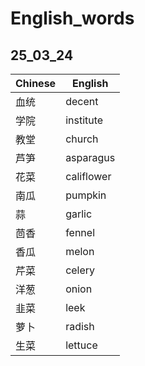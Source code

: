 # English_words


## 25_03_24
| Chinese | English    |
| ------- | ---------- |
| 血统    | decent     |
| 学院    | institute  |
| 教堂    | church     |
| 芦笋    | asparagus  |
| 花菜    | califlower |
| 南瓜    | pumpkin    |
| 蒜      | garlic     |
| 茴香    | fennel     |
| 香瓜    | melon      |
| 芹菜    | celery     |
| 洋葱    | onion      |
| 韭菜    | leek       |
| 萝卜    | radish     |
| 生菜    | lettuce    |